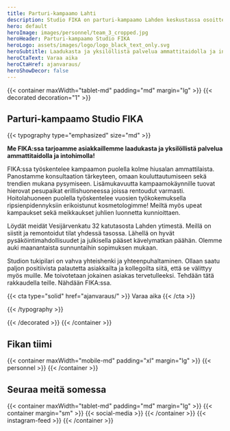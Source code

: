 ```yaml
---
title: Parturi-kampaamo Lahti
description: Studio FIKA on parturi-kampaamo Lahden keskustassa osoitteessa Vesijärvenkatu 32, 15140 Lahti. Varaa parturi tai kampaaja, nettiajanvaraus 24/7.
hero: default
heroImage: images/personnel/team_3_cropped.jpg
heroHeader: Parturi-kampaamo Studio FIKA
heroLogo: assets/images/logo/logo_black_text_only.svg
heroSubtitle: Laadukasta ja yksilöllistä palvelua ammattitaidolla ja intohimolla!
heroCtaText: Varaa aika
heroCtaHref: ajanvaraus/
heroShowDecor: false
---
```


<section>

{{< container maxWidth="tablet-md" padding="md" margin="lg" >}}
{{< decorated decoration="1" >}}

<h1 class="vhidden--mobile">Parturi-kampaamo Studio&nbsp;FIKA</h1>

{{< typography type="emphasized" size="md" >}}

<p>
<strong>
Me FIKA:ssa tarjoamme asiakkaillemme laadukasta ja yksilöllistä palvelua ammattitaidolla ja intohimolla!
</strong>
</p>

<p>
FIKA:ssa työskentelee kampaamon puolella kolme hiusalan ammattilaista. Panostamme konsultaation tärkeyteen, omaan kouluttautumiseen sekä trendien mukana pysymiseen. Lisämukavuutta kampaamokäynnille tuovat hierovat pesupaikat erillishuoneessa joissa rentoudut varmasti. Hoitolahuoneen puolella työskentelee vuosien työkokemuksella ripsienpidennyksiin erikoistunut kosmetologimme! Meiltä myös upeat kampaukset sekä meikkaukset juhlien luonnetta kunnioittaen.
</p>

<p>
Löydät meidät Vesijärvenkatu 32 katutasosta Lahden ytimestä. Meillä on siistit ja remontoidut tilat
yhdessä tasossa. Lähellä on hyvät pysäköintimahdollisuudet ja julkisella pääset kävelymatkan
päähän. Olemme auki maanantaista sunnuntaihin sopimuksen mukaan.
</p>

<p>
Studion tukipilari on vahva yhteishenki ja yhteenpuhaltaminen. Ollaan saatu paljon positiivista
palautetta asiakkailta ja kollegoilta siitä, että se välittyy myös muille. Me toivotetaan jokainen
asiakas tervetulleeksi. Tehdään tätä rakkaudella teille. Nähdään FIKA:ssa.
</p>

{{< cta type="solid" href="ajanvaraus/" >}}
Varaa aika
{{< /cta >}}

{{< /typography >}}

{{< /decorated >}}
{{< /container >}}

</section>

<section>

## Fikan tiimi

{{< container maxWidth="mobile-md" padding="xl" margin="lg" >}}
{{< personnel >}}
{{< /container >}}

</section>

<section>

## Seuraa meitä somessa

{{< container maxWidth="tablet-md" padding="md" margin="lg" >}}
{{< container margin="sm" >}}
{{< social-media >}}
{{< /container >}}
{{< instagram-feed >}}
{{< /container >}}

</section>
